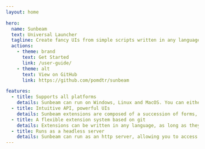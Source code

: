 ```yaml
---
layout: home

hero:
  name: Sunbeam
  text: Universal Launcher
  tagline: Create fancy UIs from simple scripts written in any language.
  actions:
    - theme: brand
      text: Get Started
      link: /user-guide/
    - theme: alt
      text: View on GitHub
      link: https://github.com/pomdtr/sunbeam

features:
  - title: Supports all platforms
    details: Sunbeam can run on Windows, Linux and MacOS. You can either run it from a terminal, or use the GUI.
  - title: Intuitive API, powerful UIs
    details: Sunbeam extensions are composed of a succession of forms, lists, details... But you don't have to write any HTML or CSS.
  - title: A flexible extension system based on git
    details: Extensions can be written in any language, as long as they can output JSON. Any repository can be installed as an extension.
  - title: Runs as a headless server
    details: Sunbeam can run as an http server, allowing you to access it from anywhere. You can even built your own UI on top of it.
---
```

